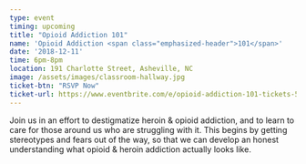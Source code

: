 ```yaml
---
type: event
timing: upcoming
title: "Opioid Addiction 101"
name: 'Opioid Addiction <span class="emphasized-header">101</span>'
date: '2018-12-11'
time: 6pm-8pm
location: 191 Charlotte Street, Asheville, NC
image: /assets/images/classroom-hallway.jpg
ticket-btn: "RSVP Now"
ticket-url: https://www.eventbrite.com/e/opioid-addiction-101-tickets-51308905317
---
```


Join us in an effort to destigmatize heroin & opioid addiction, and to learn to care for those around us who are struggling with it. This begins by getting stereotypes and fears out of the way, so that we can develop an honest understanding what opioid & heroin addiction actually looks like. 
